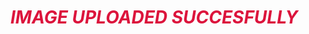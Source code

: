 <html>
  <h1 style="color:crimson";><strong><b><i>IMAGE UPLOADED SUCCESFULLY</i></b></strong></h1>
  <body>
    <style>
      body {
      background-image: url('https://c4.wallpaperflare.com/wallpaper/21/255/713/space-spaceship-planet-stars-wallpaper-preview.jpg');
      background-repeat: no-repeat;
      background-size: 100% 100%
      }
    </style>
  </body>
</html>
